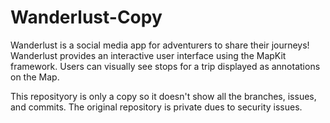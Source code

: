# Wanderlust-Copy
Wanderlust is a social media app for adventurers to share their journeys! Wanderlust provides an interactive user interface using the MapKit framework. Users can visually see stops for a trip displayed as annotations on the Map.


This reposityory is only a copy so it doesn't show all the branches, issues, and commits. The original repository is private dues to security issues.
